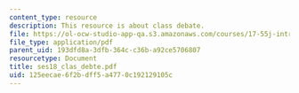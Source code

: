 ```yaml
---
content_type: resource
description: This resource is about class debate.
file: https://ol-ocw-studio-app-qa.s3.amazonaws.com/courses/17-55j-introduction-to-latin-american-studies-fall-2006/125eecae6f2bdff5a4770c192129105c_ses18_clas_debte.pdf
file_type: application/pdf
parent_uid: 193dfd8a-3dfb-364c-c36b-a92ce5706807
resourcetype: Document
title: ses18_clas_debte.pdf
uid: 125eecae-6f2b-dff5-a477-0c192129105c
---
```

